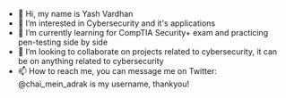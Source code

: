 - 👋 Hi, my name is Yash Vardhan
- 👀 I’m interested in Cybersecurity and it's applications
- 🌱 I’m currently learning for CompTIA Security+ exam and practicing pen-testing side by side
- 💞️ I’m looking to collaborate on projects related to cybersecurity, it can be on anything related to cybersecurity
- 📫 How to reach me, you can message me on Twitter: @chai_mein_adrak is my username, thankyou!

<!---
outlander420/outlander420 is a ✨ special ✨ repository because its `README.md` (this file) appears on your GitHub profile.
You can click the Preview link to take a look at your changes.
--->
